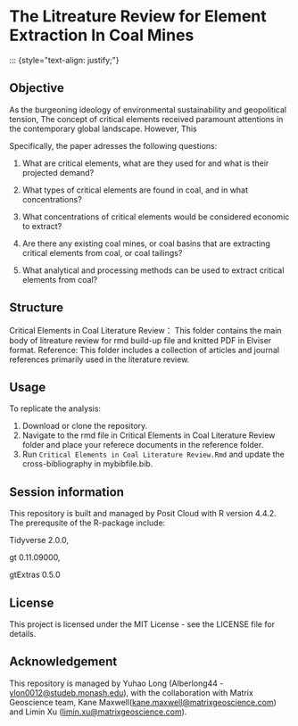 # The Litreature Review for Element Extraction In Coal Mines
::: {style="text-align: justify;"}
## Objective
As the burgeoning ideology of environmental sustainability and geopolitical tension, The concept of critical elements received paramount attentions in the contemporary global landscape. However, This 

 Specifically, the paper adresses the following questions: 
  
  1) What are critical elements, what are they used for and what is their projected demand?
  
  2) What types of critical elements are found in coal, and in what concentrations?
  
  3) What concentrations of critical elements would be considered economic to extract?
  
  4) Are there any existing coal mines, or coal basins that are extracting critical elements from coal, or coal tailings?
  
  5) What analytical and processing methods can be used to extract critical elements from coal?
     
## Structure
Critical Elements in Coal Literature Review： This folder contains the main body of litreature review for rmd build-up file and knitted PDF in Elviser format.
Reference:  This folder includes a collection of articles and journal references primarily used in the literature review.

## Usage
To replicate the analysis:
1. Download or clone the repository.
2. Navigate to the rmd file in Critical Elements in Coal Literature Review folder and place your referece documents in the reference folder.
3. Run `Critical Elements in Coal Literature Review.Rmd` and update the cross-bibliography in mybibfile.bib.

## Session information
This repository is built and managed by Posit Cloud with R version 4.4.2. The prerequsite of the R-package include:

Tidyverse 2.0.0,

gt 0.11.09000,

gtExtras 0.5.0


## License
This project is licensed under the MIT License - see the LICENSE file for details.

## Acknowledgement
This repository is managed by Yuhao Long (Alberlong44 - ylon0012@studeb.monash.edu), with the collaboration with Matrix Geoscience team, Kane Maxwell(kane.maxwell@matrixgeoscience.com) and Limin Xu (limin.xu@matrixgeoscience.com).
